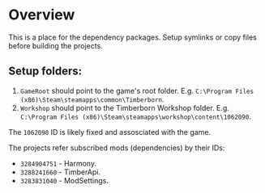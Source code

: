 # Overview

This is a place for the dependency packages. Setup symlinks or copy files before building the
projects.

## Setup folders:

1. `GameRoot` should point to the game's root folder. E.g. `C:\Program Files (x86)\Steam\steamapps\common\Timberborn`.
2. `Workshop` should point to the Timberborn Workshop folder. E.g. `C:\Program Files (x86)\Steam\steamapps\workshop\content\1062090`.

The `1062090` ID is likely fixed and assosciated with the game.

The projects refer subscribed mods (dependencies) by their IDs:

* `3284904751` - Harmony.
* `3288241660` - TimberApi.
* `3283831040` - ModSettings.
